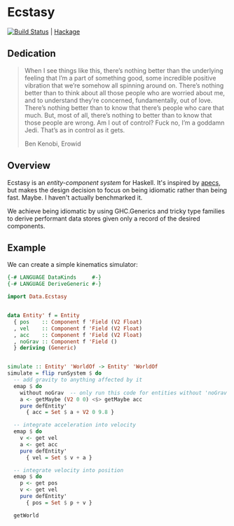 # Ecstasy

[![Build Status](https://travis-ci.org/isovector/ecstasy.svg?branch=master)](https://travis-ci.org/isovector/ecstasy) | [Hackage][hackage]

[hackage]: https://hackage.haskell.org/package/ecstasy-0.2.0.0

## Dedication

> When I see things like this, there’s nothing better than the underlying
> feeling that I’m a part of something good, some incredible positive vibration
> that we’re somehow all spinning around on. There’s nothing better than to
> think about all those people who are worried about me, and to understand
> they’re concerned, fundamentally, out of love. There’s nothing better than to
> know that there’s people who care that much. But, most of all, there’s nothing
> to better than to know that those people are wrong. Am I out of control? Fuck
> no, I’m a goddamn Jedi. That’s as in control as it gets.
>
> Ben Kenobi, Erowid


## Overview

Ecstasy is an *entity-component system* for Haskell. It's inspired by
[apecs][apecs], but makes the design decision to focus on being idiomatic rather
than being fast. Maybe. I haven't actually benchmarked it.

[apecs]: https://github.com/jonascarpay/apecs

We achieve being idiomatic by using GHC.Generics and tricky type families to
derive performant data stores given only a record of the desired components.


## Example

We can create a simple kinematics simulator:

```haskell
{-# LANGUAGE DataKinds     #-}
{-# LANGUAGE DeriveGeneric #-}

import Data.Ecstasy


data Entity' f = Entity
  { pos    :: Component f 'Field (V2 Float)
  , vel    :: Component f 'Field (V2 Float)
  , acc    :: Component f 'Field (V2 Float)
  , noGrav :: Component f 'Field ()
  } deriving (Generic)


simulate :: Entity' 'WorldOf -> Entity' 'WorldOf
simulate = flip runSystem $ do
  -- add gravity to anything affected by it
  emap $ do
    without noGrav  -- only run this code for entities without 'noGrav' set
    a <- getMaybe (V2 0 0) <$> getMaybe acc
    pure defEntity'
      { acc = Set $ a + V2 0 9.8 }

  -- integrate acceleration into velocity
  emap $ do
    v <- get vel
    a <- get acc
    pure defEntity'
      { vel = Set $ v + a }

  -- integrate velocity into position
  emap $ do
    p <- get pos
    v <- get vel
    pure defEntity'
      { pos = Set $ p + v }

  getWorld
```

